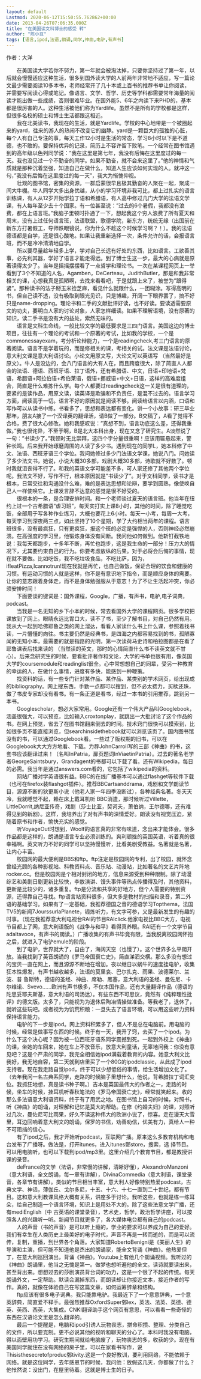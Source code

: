 ```yaml
---
layout: default
Lastmod: 2020-06-12T15:50:55.762862+00:00
date: 2013-04-26T07:06:35.000Z
title: "在美国读文科博士的感受 转"
author: "陈小豆"
tags: [语言,ipod,法语,朗诵,同学,神曲,电驴,有声书]
---
```


  
  
作者：大洋  
  
　　在美国读大学若你不努力，第一年就会被淘汰掉，只要你坚持过了第一年，以后就会慢慢适应这种生活，很多到国外读大学的人前两年非常地不适应，写一篇论文最少需要阅读10多本书，老师经常开了几十本或上百书的推荐书单让你阅读，并需要写阅读心得或笔记。像语言、文学、哲学、历史等学科都需要常年海量的阅读才能出做一些成绩，否则很难毕业。在国外能5、6年之内读下来PHD的，基本都是很厉害的人。这种生活被他们称为Yardlife。虽然不是所有的学校都是这样，但很多名校的硕士和博士生活都跟这相近。  
　　我在北美读书，我现在的生活，就是Yardlife。学校的中心地带是一个被圈起来的yard，往来的游人的热闹不改变它的幽静。yard是一颗巨大的孤独的心脏，每个人有自己专注的事，每天工作12小时是生活的常态，学习8小时以下是不道德，也不敢的。要保持优异的记录，简历上不容许留下败笔。一个经常在图书馆遇到的高年级以色列同学说：”我在这里是第七年，我没有后悔在这里度过的每一天。我也没见过一个不勤奋的同学。如果不勤奋，就不会来这里了。”他的神情和气质就是那种沉着坚强，知道自己在做什么，知道人生应该如何实现的人。就冲这一句，”我没有后悔在这里度过的每一天”，我大为惭愧仰视。  
　　壮观的图书馆，密集的资源，一群启蒙很早且极其勤奋的人聚在一起，聚成一间大牛棚。牛人同学大多出身优越，从小的学习环境非我可比，都上过扎实的语言训练课，有人从12岁开始学拉丁语和希腊语，有人高中修过几门大学的法语文学课，有人每年至少去十个国家。有一位甚至说：”过去的6个暑假，我都没有浪费，都在上语言班。”我脑子里顿时扑通了一下，想起我这个穷人浪费了所有夏天和周末，没有上过任何语言班，法语联盟，歌德学院，新东方，统统无缘（出国前在新东方打暑假工，导师跌眼镜说，你为什么不趁这个时候学习啊？！）。我的法语德语都是自学，还是很心酸地。如果让我重新选择一次，条件允许的话，会报语言班，而不是冷冷清清地自学。  
　　所以要尽量趁年轻多上学，学对自己长远有好处的东西，比如语言。工欲善其事，必先利其器，学好了语言才能走得远。到了博士生这一步，最大的心病就是原著读得太少了。当年是摇摇摆摆看了一点哲学和理论书。一次在某课程网页上一举看到了3个不知道的人名，Agamben，DeCerteau，JudithButler，那是和我非常相关的课，心想我真是孤陋啊，去找来看看吧，于是就跟上来了，被誉为”跟得紧”。那种读书的法子掰玉米捡芝麻，看见什么就跟什么，一团糊涂。写得高明的书，但自己读不透，没有吸取到眼光见识，只是博趣，开阔一下眼界罢了，搞不好只是name-dropping。理论书和二手的文献批评好读，也不好读。要读透需要原文的功夫，要明白人家的讨论对象，人家怎样细读。如果不理解语境，没有原著的知识，读二手书是没有大的益处，索然无味的。  
　　语言是文科生命线，一般比较文学的最低要求是三四门语言。美国这边的博士项目，往往有一个理论的考试和一个原著的考试，比如我的学校，一个是commonessayexam，考分析论辩能力，一个是readingcheck,考三门语言的原著阅读。语言不是学着玩的，而是修相关的课，考相关的试。法文课是法语讨论，意大利文课是意大利语讨论。小论文用原文写，大论文可以英语写 （当然最好是原文）。牛人是没边的，会八门语言的大有人在，而且跨度很大，除了简直人人都会的法语、德语、西班牙语、拉丁语外，还有希腊语、中文，日语+印地语+梵语，希腊语+阿拉伯语+希伯莱语，俄语+挪威语+中文+日语，这样的高难度组合，简直是什么难拣什么学。每个人都要过readingcheck这一关是很有道理的，要紧的是读作品，用原文读，读英译是欺骗和不负责任，是混不过去的。语言学习方面，阅读高于一切。语言不好的原因就是阅读不够。阅读给语言以内涵，口语和写作可以从读书中练。书看多了，思想和表达都有变化。讲一个小故事：研三毕业那年，朋友A接了一个汉译英的翻译活，请B做了一部分。B交稿了，A看了觉得不合格，费了很大心修改。她和我感叹说：”真想不到，语言功底这么差，还得我重做。”我也很诧异，不至于啊，B是北大本科出身，现在又念了研究生。A淡然说了一句：”书读少了。”我顿时无比崇拜，这四个字分量很重啊！应该用匾悬起来，警钟长鸣。后来我开始琢磨周围的人读了多少书。遇到现在的同学L，她本科修了中文、法语、西班牙语三个学位。我问她修过多少门法语文学课，她说八门。问她读了多少法文书，她说，小说大概30多部，戏剧大概30多部，诗歌就不好数了。顿时我就沮丧得不行了。和我的英语文学可能差不多，可人家还修了其他两个学位呢。我法文不好，写作不行，根本原因就是”书读少了”。对于文科同学，读书才是根本，日常交往和沟通没什么难，难的是表达思想和论辩，要学到圆熟，像使唤自己人一样使唤它。上课发言辞不达意的感觉是很不好受的。  
　　很根本的一条，是合理安排时间。和一个老师谈过夏天的语言班。他当年在纽约上过一个古希腊语“虐习班”，每天实打实上课8小时，其他的时间，除了睡觉吃饭，全部用于写各种作业练习，大概也要花上6小时。每天一小考，每周一大考，每天学习到深夜两三点，如此坚持了10个星期，学了大约相当两年的课程。语言班很多，没有最疯狂，只有更疯狂，报这个班的必定是强悍的人，否则神经必然崩溃。在高强度的学习里，他锻炼身体没有间断。我问他如何做到。他斩钉截铁地说：我每天都跑步，十多年不断，再忙也跑步，这是我生命的一部分！压力大的情况下，尤其要约束自己的行为。你要考虑放纵的后果。对于必将会后悔的事情，现在就不要做。比如吃饭，我不吃垃圾食品，不吃比萨，因为，ifIeatPizza,Icannotrun!现在我就是再忙，也自己做饭，保证合理的饮食和健康的习惯。有运动习惯的人就是这样，你不是有意识地下指令，而是顺应身体的需要。让你的意志跟着身体走，而不是身体勉强服从于意志！为了不让生活起冲突，你必须安排时间！  
　　下面要谈的键词是：国外课程，Google，广播，有声书，电驴,电子词典，podcast。  
　　当我是一名无知的乡下小本的时候，常去看国外大学的课程网页。很多学校把课放到了网上。眼睛永远比胃口大，读不了书，至少了解书目，对自己仍然有用。我从大一起到哈佛耶鲁之类的网上溜达，看看人家读什么书上什么课，参照着找书读，一片懵懂的向往。书主要仍然是经典书，是四海之内都容易找到的书，孤陋寡闻的无知小本，最需要的就是指路的光明，第一次读荷马史诗和柏拉图都是在看了耶鲁课表后找来读的 （当然读的英文，那时的心情简直什么书不读英文就不甘心）。后来念研究生的时候，要看批评著作和文论，大学的书单也很有用，像英国大学的coursemodule和readinglist很全。心中常想想自己的同辈，受另一种教育的幸运的人，在做什么事情，进度有多快，能感到一种鞭策。  
　　找资料的话，有一些专门针对某作品、某作品、某类别的学术网页，给出现成的bibliography。网上搜东西，手勤一点都可以搜到，但不必太费力，买椟还珠，做了书皮专家却没有看书。有一条正道是看书，经过一本书的引用推荐，跳到另一本书。  
　　Googlescholar，想必大家常用。Google还有一个伟大产品叫Googlebook，涵盖很强大，可以预览，比如输入croxtonplay，就跳出一大批讨论了这个作品的书。在网上预览，省去了在图书馆翻来倒去的时间。技术窍门很快可以摸索到，比如很多页不能直接浏览，但searchinsidethebook就可以浏览该页了。国内图书馆没有的书，可以通过Googlebook看。一些过了版权期的旧书，可以在Googlebook大大方方地看、下载。力荐JohnCarroll写的三部《神曲》的书，这套书应该翻译过来！（名叫InPatria，扉页题词InViaetinPatria）。过去的著名老学者GeorgeSaintsbury，Grandagent的书都可以下载了看。还有Wikipedia，每日的必需。我当年是通过answers.com看的，它包括了wikipedia的资料。  
　　网站广播对学英语很有益。BBC的在线广播基本可以通过flashget等软件下载（也可在firefox装flashgot插件）。推荐BBCartsanddrama，戏剧和文学朗读节目，源源不断的狄更斯小说（他老人家一年四季没断过），各种经典名著。冬天天冷，我就睡觉不起，赖在床上戴耳机听 BBC消遣，那时候听过Villette，LittleDorrit,纳尼亚传奇，戏剧（莎士比亚，契诃夫，萧伯纳，王尔德哪，还有难得见到的新剧）。这样，我培养出了对有声书的深情爱好。朗读没有视觉压迫，紧随着原书和作者，愉快充实的感觉。  
　　听VoyageOut时想到，Woolf的语言真的非常有味道，念出来才能体会。很多作品都是这样的，朗诵是语言专业必须训练的。爽利顿挫的英国英语，听着真的很幸福啊。英文听力不好的同学可以坚持慢慢听，比看美剧受教益。名著就是名著，让内心丰富。  
　　校园网的最大便利是BBS和ftp。ftp注定是校园网的专利，出了校园，就怀念曾经光顾的各种影视站、科教资料点、音乐站、动漫站，比如著名的文艺片阵地rocker.cc。但是校园网是个相对封闭的地方，信息来源受到种种限制。除了动漫综艺和美剧日剧更新比较快，李敖演讲、馒头事件等热点传播得及时，其他资料，更新是比较少的，诸多重复。ftp是分流和共享的好地方，但个人需要的特别资源，还得靠自己寻找。ftp语言站资料很多，但大多是教材的扫描和录音，第二外语的基础学习。如果有了一定基础，我推荐德国之音的德语学习Topthema，法国TV5的新闻7JourssurlaPlanete，锻炼听力，有文字可参，又是最新发生的有趣的时事。（现在我推荐意大利电视台RAI的节目RAIclick.他家电视比BBC大方，电视节目都上了网，意大利语版的《战争与和平》看得真养眼。RAI还有一个文学节目adaltavoce，有声书的朗读。）广播收集的有声书毕竟有限，当我脱离校园网怀抱之后，就进入了电驴emule的阶段。  
　　到了电驴，世界就大了，自由了，海阔天空（也慢了）。这个世界多么平朗开放。当我找到了英音朗诵的《罗马帝国衰亡史》，简直涕泗交横。那么多没有想过的宝贝一直在网上，而且源源不断地在增加。夜以继日以蜗牛的速度挂电驴，收集狂本性爆发，有声书越收越多，法语的莫里哀、巴尔扎克、雨果、波德莱尔、兰波、普 鲁斯特，德语的圣经、神曲、席勒、黑塞，意大利语的圣经、曼佐尼、卡尔维诺、Svevo……欧洲有声书极多，不仅本国作品，还有大量翻译作品（德语的陀思妥耶夫斯基，意大利语的司汤达）。有些东西不可思议，竟然有《纯粹理性批评》的德文版。太多了，只能视为为退休后陶冶情操做准备。等我老了，退休了，就听这些玩吧。或者视为为饥荒积粮：一旦失去了语言环境，可以用这些听力资料保持语言能力。  
　　电驴的下一步是ipod。网上资料积累多了，但人不是总在电脑前。用电脑的时候，经常是做事写东西的时候。终于有一天，我开了窍，去买了一个ipod。为 什么下这个决心呢？因为被一位西班牙语系同学震撼到死。一起到外校上《神曲》的课，坐她的车回来，她在车上不放音乐，放意大利童话，无辜地问我：你没有意见吧？这是个严肃的同学，我完全相信她ipod满载着教育的内容。她意大利文比我好，我无地自容，第二天就到店里买了一个80G的ipodclassic，从此成了ipod支持者。现在我走路自觉ipod，终于可以少想低俗的事情，给生活增加文化了。（去年我问一名古典系同学，走路的时候脑子里想什么，他说，背希腊拉丁词汇变位。我抓狂地想，真是读书种子啊。）吉本是英国最伟大的作者之一，走路的时候，坐车的时候，挂耳机听春秋笔法的《罗马帝国衰亡史》，经常就笑起来。收的那么多法语意大利语资料，终于有了用武之地。在图书馆上自习的时候，对照书，听《神曲》的朗诵，对理解和记忆是莫大的帮助。在修《约婚夫妇》的课，对照听过几次，曼佐尼可比雨果，好久不读这种伟大的欧洲小说了，惊喜。走在漫天大雪里，耳边回响着意大利文的朗诵，保罗的书信，劝善劝信，优美有力，真给人一种不可阻挡的信心。  
　　有了ipod之后，我才开始听podcast，互联网广播。原来这么多教育机构和电台发布了广播呀。做法是，打开itunes，进入itunes鄄store，搜索，选 择节目。可以用电脑听，也可以下载到ipod/mp3里。这里介绍几个教育节目，都是教授讲课的录音。  
　　deFrance的文学（法语，非常慢的讲解，清晰好懂），AlexandroManzoni（意大利语，全文朗诵，每一章有讲解），DivinaCommedia（意大利语，课堂录音，各章节有讲解）。类似的节目相当丰富，意大利人好像特别热爱podcast，古典文学、神话，薄伽丘、戈尔多尼，十五、十六、十七一直到二十世纪，都有节目。这和意大利教课风格大概有关系，讲座多于讨论。我听这些，也就是练一练耳朵，给自己制造一个语言环境，知识上是用处不大的。除了这些法意文学广播，还有mediEnglish（中 古英语的课堂录音），艺术史，哲学，政治哲学讲座，可以按照各人的兴趣听一听。新闻节目就更多了，各大媒体电台都有自己的podcast。  
　　人的声音（书的声音）是可以听上瘾的，学业的要求可以养成为自己的爱好。我们有幸生在人类历史上最美好的电子时代，声音不再是一转而逝的，而是可以流传，复制，重播，到世界各个角落。大家知道RobertoBenigni是《美丽人生》的导演和主演，但可能不知道他是杰出的朗诵家，能全文背诵《神曲》。他热爱但丁，在意大利巡回演出，背诵《神曲》。Youtube上有他几个朗诵视频。我听过的《神曲》朗诵里，他当之无愧是第一。做梦也想听遍他的全文。读诗就要读出来，甚至背出来。想想过去的莎剧演员背台词的功力，这是一个很了不起的传统。每天朗诵外文，一定帮助。默读会漏掉东西，而朗读却让你接近文本，接近作者的写作。真的，就像在体验自己在写这篇文章，如何运筹辞章和结构。  
　　ftp应该有很多电子词典。我只能靠电驴。我最近下了一个意意辞典，一个意英辞典，简直爱不释手。最强烈推荐OxfordSuper鄄lex，英法、法英、英德、德英、英西、西英，大集成。CNKI翻译助手这个网页有意思，可以看看一些奇怪的东西在汉语论文里是怎么翻译的。  
　　最后一个提醒是，电脑和ipod引诱人玩物丧志，拼命积攒、整理、分类自己的文件，所以要克制。更不必说其他的视听和聊天的分心了。本科时我没有电脑，得以面壁用功学习。研究生期间就给电脑废了，玩物丧志的多，收获的少。现在有美国同学就住在没有网络的房子里，可以在家看书写作，说Thisisthesecretofproduc鄄tivity.这是一个良好教训，要利用网络，不能依赖于网络。就是这位同学，去年感恩节的时候，我问他：放假这几天，你都做了什么？他怅然说：没出门，在屋里待着。这就是博士生的日子。

